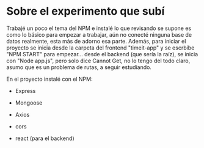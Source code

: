 

# Sobre el experimento que subí

Trabajé un poco el tema del NPM e instalé lo que revisando se supone es como lo básico para empezar a trabajar, aún no conecté ninguna base de datos realmente, esta más de adorno esa parte. Además, para iniciar el proyecto se inicia desde la carpeta del frontend "timeit-app" y se escrbibe "NPM START" para empezar... desde el backend (que sería la raíz), se inicia con "Node app.js", pero solo dice Cannot Get, no lo tengo del todo claro, asumo que es un problema de rutas, a seguir estudiando.

En el proyecto instalé con el NPM:

- Express

- Mongoose

- Axios

- cors

- react (para el backend)
